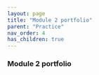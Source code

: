 ```yaml
---
layout: page
title: "Module 2 portfolio"
parent: "Practice"
nav_order: 4
has_children: true
---
```


### Module 2 portfolio